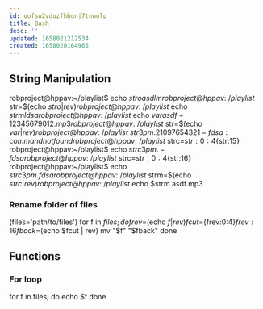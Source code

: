 ```yaml
---
id: oofsw2vduzfhbonj7tnwolp
title: Bash
desc: ''
updated: 1658021212534
created: 1658020164965
---
```

## String Manipulation
robproject@hppav:~/playlist$ echo $stro
asdlm
robproject@hppav:~/playlist$ str=$(echo $stro | rev)
robproject@hppav:~/playlist$ echo $str
mldsa
robproject@hppav:~/playlist$ echo $var
asdf-12345679012.mp3
robproject@hppav:~/playlist$ str=$(echo $var | rev)
robproject@hppav:~/playlist$ $str
3pm.21097654321-fdsa: command not found
robproject@hppav:~/playlist$ strc=${str:0:4}${str:15}
robproject@hppav:~/playlist$ echo $strc
3pm.-fdsa
robproject@hppav:~/playlist$ strc=${str:0:4}${str:16}
robproject@hppav:~/playlist$ echo $strc
3pm.fdsa
robproject@hppav:~/playlist$ strm=$(echo $strc | rev)
robproject@hppav:~/playlist$ echo $strm
asdf.mp3
### Rename folder of files
(files='path/to/files')
for f in $files; do
frev=$(echo $f | rev)
fcut=${frev:0:4}${frev:16}
fback=$(echo $fcut | rev)
mv "$f" "$fback"
done


## Functions
### For loop
for f in files; do
	echo $f
done